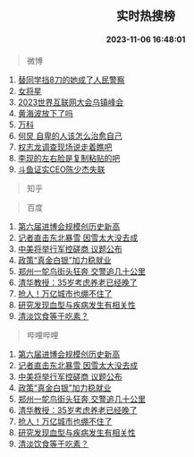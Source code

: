 <div align="center"><h2>实时热搜榜</h2><h4>2023-11-06 16:48:01</h4></div>

> 微博  

1. [替同学挡8刀的她成了人民警察](https://s.weibo.com/weibo?q=%23%E6%9B%BF%E5%90%8C%E5%AD%A6%E6%8C%A18%E5%88%80%E7%9A%84%E5%A5%B9%E6%88%90%E4%BA%86%E4%BA%BA%E6%B0%91%E8%AD%A6%E5%AF%9F%23&t=31&band_rank=1&Refer=top)<br />
2. [女将星](https://s.weibo.com/weibo?q=%E5%A5%B3%E5%B0%86%E6%98%9F&t=31&band_rank=2&Refer=top)<br />
3. [2023世界互联网大会乌镇峰会](https://s.weibo.com/weibo?q=%232023%E4%B8%96%E7%95%8C%E4%BA%92%E8%81%94%E7%BD%91%E5%A4%A7%E4%BC%9A%E4%B9%8C%E9%95%87%E5%B3%B0%E4%BC%9A%23&t=31&band_rank=3&Refer=top)<br />
4. [黄海波放下了吗](https://s.weibo.com/weibo?q=%23%E9%BB%84%E6%B5%B7%E6%B3%A2%E6%94%BE%E4%B8%8B%E4%BA%86%E5%90%97%23&t=31&band_rank=4&Refer=top)<br />
5. [万科](https://s.weibo.com/weibo?q=%E4%B8%87%E7%A7%91&t=31&band_rank=5&Refer=top)<br />
6. [何炅 自卑的人该怎么治愈自己](https://s.weibo.com/weibo?q=%E4%BD%95%E7%82%85%20%E8%87%AA%E5%8D%91%E7%9A%84%E4%BA%BA%E8%AF%A5%E6%80%8E%E4%B9%88%E6%B2%BB%E6%84%88%E8%87%AA%E5%B7%B1&t=31&band_rank=6&Refer=top)<br />
7. [权志龙调查现场说走着瞧吧](https://s.weibo.com/weibo?q=%23%E6%9D%83%E5%BF%97%E9%BE%99%E8%B0%83%E6%9F%A5%E7%8E%B0%E5%9C%BA%E8%AF%B4%E8%B5%B0%E7%9D%80%E7%9E%A7%E5%90%A7%23&t=31&band_rank=7&Refer=top)<br />
8. [李现的左右脸是复制粘贴的吧](https://s.weibo.com/weibo?q=%E6%9D%8E%E7%8E%B0%E7%9A%84%E5%B7%A6%E5%8F%B3%E8%84%B8%E6%98%AF%E5%A4%8D%E5%88%B6%E7%B2%98%E8%B4%B4%E7%9A%84%E5%90%A7&t=31&band_rank=8&Refer=top)<br />
9. [斗鱼证实CEO陈少杰失联](https://s.weibo.com/weibo?q=%23%E6%96%97%E9%B1%BC%E8%AF%81%E5%AE%9ECEO%E9%99%88%E5%B0%91%E6%9D%B0%E5%A4%B1%E8%81%94%23&t=31&band_rank=9&Refer=top)<br />

> 知乎  


> 百度  

1. [第六届进博会规模创历史新高](https://www.baidu.com/s?wd=%E7%AC%AC%E5%85%AD%E5%B1%8A%E8%BF%9B%E5%8D%9A%E4%BC%9A%E8%A7%84%E6%A8%A1%E5%88%9B%E5%8E%86%E5%8F%B2%E6%96%B0%E9%AB%98&sa=fyb_news&rsv_dl=fyb_news)<br />
2. [记者直击东北暴雪 因雪太大没去成](https://www.baidu.com/s?wd=%E8%AE%B0%E8%80%85%E7%9B%B4%E5%87%BB%E4%B8%9C%E5%8C%97%E6%9A%B4%E9%9B%AA+%E5%9B%A0%E9%9B%AA%E5%A4%AA%E5%A4%A7%E6%B2%A1%E5%8E%BB%E6%88%90&sa=fyb_news&rsv_dl=fyb_news)<br />
3. [中美将举行军控磋商 议题公布](https://www.baidu.com/s?wd=%E4%B8%AD%E7%BE%8E%E5%B0%86%E4%B8%BE%E8%A1%8C%E5%86%9B%E6%8E%A7%E7%A3%8B%E5%95%86+%E8%AE%AE%E9%A2%98%E5%85%AC%E5%B8%83&sa=fyb_news&rsv_dl=fyb_news)<br />
4. [政策“真金白银”加力稳就业](https://www.baidu.com/s?wd=%E6%94%BF%E7%AD%96%E2%80%9C%E7%9C%9F%E9%87%91%E7%99%BD%E9%93%B6%E2%80%9D%E5%8A%A0%E5%8A%9B%E7%A8%B3%E5%B0%B1%E4%B8%9A&sa=fyb_news&rsv_dl=fyb_news)<br />
5. [郑州一鸵鸟街头狂奔 交警追几十公里](https://www.baidu.com/s?wd=%E9%83%91%E5%B7%9E%E4%B8%80%E9%B8%B5%E9%B8%9F%E8%A1%97%E5%A4%B4%E7%8B%82%E5%A5%94+%E4%BA%A4%E8%AD%A6%E8%BF%BD%E5%87%A0%E5%8D%81%E5%85%AC%E9%87%8C&sa=fyb_news&rsv_dl=fyb_news)<br />
6. [清华教授：35岁考虑养老已经晚了](https://www.baidu.com/s?wd=%E6%B8%85%E5%8D%8E%E6%95%99%E6%8E%88%EF%BC%9A35%E5%B2%81%E8%80%83%E8%99%91%E5%85%BB%E8%80%81%E5%B7%B2%E7%BB%8F%E6%99%9A%E4%BA%86&sa=fyb_news&rsv_dl=fyb_news)<br />
7. [抢人！万亿城市也绷不住了](https://www.baidu.com/s?wd=%E6%8A%A2%E4%BA%BA%EF%BC%81%E4%B8%87%E4%BA%BF%E5%9F%8E%E5%B8%82%E4%B9%9F%E7%BB%B7%E4%B8%8D%E4%BD%8F%E4%BA%86&sa=fyb_news&rsv_dl=fyb_news)<br />
8. [研究发现血型与疾病发生有相关性](https://www.baidu.com/s?wd=%E7%A0%94%E7%A9%B6%E5%8F%91%E7%8E%B0%E8%A1%80%E5%9E%8B%E4%B8%8E%E7%96%BE%E7%97%85%E5%8F%91%E7%94%9F%E6%9C%89%E7%9B%B8%E5%85%B3%E6%80%A7&sa=fyb_news&rsv_dl=fyb_news)<br />
9. [清淡饮食等于吃素？](https://www.baidu.com/s?wd=%E6%B8%85%E6%B7%A1%E9%A5%AE%E9%A3%9F%E7%AD%89%E4%BA%8E%E5%90%83%E7%B4%A0%EF%BC%9F&sa=fyb_news&rsv_dl=fyb_news)<br />

> 哔哩哔哩  

1. [第六届进博会规模创历史新高](https://www.baidu.com/s?wd=%E7%AC%AC%E5%85%AD%E5%B1%8A%E8%BF%9B%E5%8D%9A%E4%BC%9A%E8%A7%84%E6%A8%A1%E5%88%9B%E5%8E%86%E5%8F%B2%E6%96%B0%E9%AB%98&sa=fyb_news&rsv_dl=fyb_news)<br />
2. [记者直击东北暴雪 因雪太大没去成](https://www.baidu.com/s?wd=%E8%AE%B0%E8%80%85%E7%9B%B4%E5%87%BB%E4%B8%9C%E5%8C%97%E6%9A%B4%E9%9B%AA+%E5%9B%A0%E9%9B%AA%E5%A4%AA%E5%A4%A7%E6%B2%A1%E5%8E%BB%E6%88%90&sa=fyb_news&rsv_dl=fyb_news)<br />
3. [中美将举行军控磋商 议题公布](https://www.baidu.com/s?wd=%E4%B8%AD%E7%BE%8E%E5%B0%86%E4%B8%BE%E8%A1%8C%E5%86%9B%E6%8E%A7%E7%A3%8B%E5%95%86+%E8%AE%AE%E9%A2%98%E5%85%AC%E5%B8%83&sa=fyb_news&rsv_dl=fyb_news)<br />
4. [政策“真金白银”加力稳就业](https://www.baidu.com/s?wd=%E6%94%BF%E7%AD%96%E2%80%9C%E7%9C%9F%E9%87%91%E7%99%BD%E9%93%B6%E2%80%9D%E5%8A%A0%E5%8A%9B%E7%A8%B3%E5%B0%B1%E4%B8%9A&sa=fyb_news&rsv_dl=fyb_news)<br />
5. [郑州一鸵鸟街头狂奔 交警追几十公里](https://www.baidu.com/s?wd=%E9%83%91%E5%B7%9E%E4%B8%80%E9%B8%B5%E9%B8%9F%E8%A1%97%E5%A4%B4%E7%8B%82%E5%A5%94+%E4%BA%A4%E8%AD%A6%E8%BF%BD%E5%87%A0%E5%8D%81%E5%85%AC%E9%87%8C&sa=fyb_news&rsv_dl=fyb_news)<br />
6. [清华教授：35岁考虑养老已经晚了](https://www.baidu.com/s?wd=%E6%B8%85%E5%8D%8E%E6%95%99%E6%8E%88%EF%BC%9A35%E5%B2%81%E8%80%83%E8%99%91%E5%85%BB%E8%80%81%E5%B7%B2%E7%BB%8F%E6%99%9A%E4%BA%86&sa=fyb_news&rsv_dl=fyb_news)<br />
7. [抢人！万亿城市也绷不住了](https://www.baidu.com/s?wd=%E6%8A%A2%E4%BA%BA%EF%BC%81%E4%B8%87%E4%BA%BF%E5%9F%8E%E5%B8%82%E4%B9%9F%E7%BB%B7%E4%B8%8D%E4%BD%8F%E4%BA%86&sa=fyb_news&rsv_dl=fyb_news)<br />
8. [研究发现血型与疾病发生有相关性](https://www.baidu.com/s?wd=%E7%A0%94%E7%A9%B6%E5%8F%91%E7%8E%B0%E8%A1%80%E5%9E%8B%E4%B8%8E%E7%96%BE%E7%97%85%E5%8F%91%E7%94%9F%E6%9C%89%E7%9B%B8%E5%85%B3%E6%80%A7&sa=fyb_news&rsv_dl=fyb_news)<br />
9. [清淡饮食等于吃素？](https://www.baidu.com/s?wd=%E6%B8%85%E6%B7%A1%E9%A5%AE%E9%A3%9F%E7%AD%89%E4%BA%8E%E5%90%83%E7%B4%A0%EF%BC%9F&sa=fyb_news&rsv_dl=fyb_news)<br />
